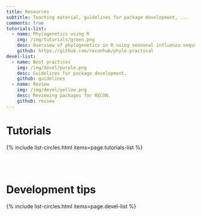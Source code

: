 ```yaml
---
title: Resources
subtitle: Teaching material, guidelines for package development, ...
comments: true
tutorials-list:
  - name: Phylogenetics using R
    img: /img/tutorials/green.png
    desc: Overview of phylogenetics in R using seasonal influenza sequences.
    github: https://github.com/reconhub/phylo-practical
devel-list:
  - name: Best practices
    img: /img/devel/purple.png
    desc: Guidelines for package development.
    github: guidelines
  - name: Review
    img: /img/devel/yellow.png
    desc: Reviewing packages for RECON.
    github: review
---
```



# Tutorials

{% include list-circles.html items=page.tutorials-list %}


<br>
<br>



# Development tips

{% include list-circles.html items=page.devel-list %}


<br>
<br>
